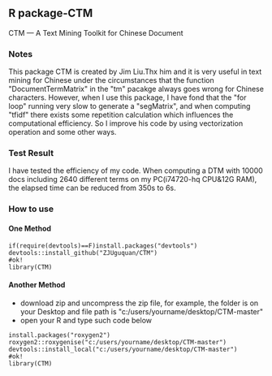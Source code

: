 ## R package-CTM
CTM — A Text Mining Toolkit for Chinese Document  

### Notes
This package CTM is created by Jim Liu.Thx him and it is very useful in text mining for Chinese under the circumstances 
that the function "DocumentTermMatrix" in the "tm" pacakge always goes wrong for Chinese characters. 
However, when I use this package, I have fond that the "for loop" running very slow to generate a "segMatrix", 
and when computing "tfidf" there exists some repetition calculation which influences the computational efficiency. 
So I improve his code by using vectorization operation and some other ways. 

### Test Result
I have tested the efficiency of my code. When computing a DTM with 10000 docs including 2640 different terms on my PC(i74720-hq CPU&12G RAM), the elapsed time can be  reduced from 350s to 6s.

### How to use
#### One Method
```
if(require(devtools)==F)install.packages("devtools")
devtools::install_github("ZJUguquan/CTM")
#ok!
library(CTM)
```

#### Another Method
- download zip and uncompress the zip file, for example, the folder is on your Desktop and file path is "c:/users/yourname/desktop/CTM-master"
- open your R and type such code below
```
install.packages("roxygen2")
roxygen2::roxygenise("c:/users/yourname/desktop/CTM-master")
devtools::install_local("c:/users/yourname/desktop/CTM-master")
#ok!
library(CTM)
````
